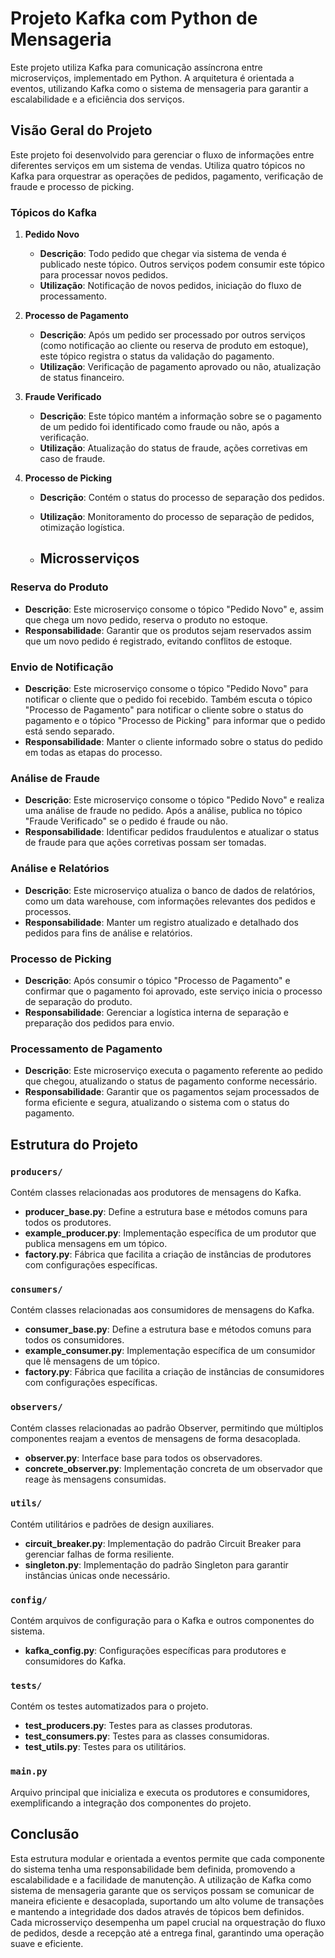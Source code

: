 # Projeto Kafka com Python de Mensageria

Este projeto utiliza Kafka para comunicação assíncrona entre microserviços, implementado em Python. A arquitetura é orientada a eventos, utilizando Kafka como o sistema de mensageria para garantir a escalabilidade e a eficiência dos serviços.

## Visão Geral do Projeto

Este projeto foi desenvolvido para gerenciar o fluxo de informações entre diferentes serviços em um sistema de vendas. Utiliza quatro tópicos no Kafka para orquestrar as operações de pedidos, pagamento, verificação de fraude e processo de picking.

### Tópicos do Kafka

1. **Pedido Novo**
   - **Descrição**: Todo pedido que chegar via sistema de venda é publicado neste tópico. Outros serviços podem consumir este tópico para processar novos pedidos.
   - **Utilização**: Notificação de novos pedidos, iniciação do fluxo de processamento.

2. **Processo de Pagamento**
   - **Descrição**: Após um pedido ser processado por outros serviços (como notificação ao cliente ou reserva de produto em estoque), este tópico registra o status da validação do pagamento.
   - **Utilização**: Verificação de pagamento aprovado ou não, atualização de status financeiro.

3. **Fraude Verificado**
   - **Descrição**: Este tópico mantém a informação sobre se o pagamento de um pedido foi identificado como fraude ou não, após a verificação.
   - **Utilização**: Atualização do status de fraude, ações corretivas em caso de fraude.

4. **Processo de Picking**
   - **Descrição**: Contém o status do processo de separação dos pedidos.
   - **Utilização**: Monitoramento do processo de separação de pedidos, otimização logística.
  
   - ## Microsserviços

### Reserva do Produto
- **Descrição**: Este microserviço consome o tópico "Pedido Novo" e, assim que chega um novo pedido, reserva o produto no estoque.
- **Responsabilidade**: Garantir que os produtos sejam reservados assim que um novo pedido é registrado, evitando conflitos de estoque.

### Envio de Notificação
- **Descrição**: Este microserviço consome o tópico "Pedido Novo" para notificar o cliente que o pedido foi recebido. Também escuta o tópico "Processo de Pagamento" para notificar o cliente sobre o status do pagamento e o tópico "Processo de Picking" para informar que o pedido está sendo separado.
- **Responsabilidade**: Manter o cliente informado sobre o status do pedido em todas as etapas do processo.

### Análise de Fraude
- **Descrição**: Este microserviço consome o tópico "Pedido Novo" e realiza uma análise de fraude no pedido. Após a análise, publica no tópico "Fraude Verificado" se o pedido é fraude ou não.
- **Responsabilidade**: Identificar pedidos fraudulentos e atualizar o status de fraude para que ações corretivas possam ser tomadas.

### Análise e Relatórios
- **Descrição**: Este microserviço atualiza o banco de dados de relatórios, como um data warehouse, com informações relevantes dos pedidos e processos.
- **Responsabilidade**: Manter um registro atualizado e detalhado dos pedidos para fins de análise e relatórios.

### Processo de Picking
- **Descrição**: Após consumir o tópico "Processo de Pagamento" e confirmar que o pagamento foi aprovado, este serviço inicia o processo de separação do produto.
- **Responsabilidade**: Gerenciar a logística interna de separação e preparação dos pedidos para envio.

### Processamento de Pagamento
- **Descrição**: Este microserviço executa o pagamento referente ao pedido que chegou, atualizando o status de pagamento conforme necessário.
- **Responsabilidade**: Garantir que os pagamentos sejam processados de forma eficiente e segura, atualizando o sistema com o status do pagamento.

## Estrutura do Projeto

### `producers/`
Contém classes relacionadas aos produtores de mensagens do Kafka.

- **producer_base.py**: Define a estrutura base e métodos comuns para todos os produtores.
- **example_producer.py**: Implementação específica de um produtor que publica mensagens em um tópico.
- **factory.py**: Fábrica que facilita a criação de instâncias de produtores com configurações específicas.

### `consumers/`
Contém classes relacionadas aos consumidores de mensagens do Kafka.

- **consumer_base.py**: Define a estrutura base e métodos comuns para todos os consumidores.
- **example_consumer.py**: Implementação específica de um consumidor que lê mensagens de um tópico.
- **factory.py**: Fábrica que facilita a criação de instâncias de consumidores com configurações específicas.

### `observers/`
Contém classes relacionadas ao padrão Observer, permitindo que múltiplos componentes reajam a eventos de mensagens de forma desacoplada.

- **observer.py**: Interface base para todos os observadores.
- **concrete_observer.py**: Implementação concreta de um observador que reage às mensagens consumidas.

### `utils/`
Contém utilitários e padrões de design auxiliares.

- **circuit_breaker.py**: Implementação do padrão Circuit Breaker para gerenciar falhas de forma resiliente.
- **singleton.py**: Implementação do padrão Singleton para garantir instâncias únicas onde necessário.

### `config/`
Contém arquivos de configuração para o Kafka e outros componentes do sistema.

- **kafka_config.py**: Configurações específicas para produtores e consumidores do Kafka.

### `tests/`
Contém os testes automatizados para o projeto.

- **test_producers.py**: Testes para as classes produtoras.
- **test_consumers.py**: Testes para as classes consumidoras.
- **test_utils.py**: Testes para os utilitários.

### `main.py`
Arquivo principal que inicializa e executa os produtores e consumidores, exemplificando a integração dos componentes do projeto.


## Conclusão

Esta estrutura modular e orientada a eventos permite que cada componente do sistema tenha uma responsabilidade bem definida, promovendo a escalabilidade e a facilidade de manutenção. A utilização de Kafka como sistema de mensageria garante que os serviços possam se comunicar de maneira eficiente e desacoplada, suportando um alto volume de transações e mantendo a integridade dos dados através de tópicos bem definidos. Cada microsserviço desempenha um papel crucial na orquestração do fluxo de pedidos, desde a recepção até a entrega final, garantindo uma operação suave e eficiente.
